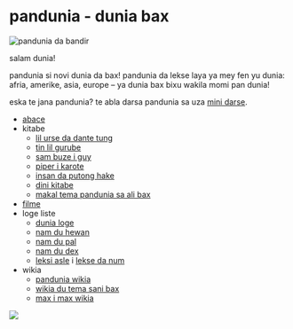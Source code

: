 pandunia - dunia bax
=====================

![](http://www.pandunia.info/bandir/bandir.png "pandunia da bandir")

salam dunia!

pandunia si novi dunia da bax! pandunia da lekse laya ya mey fen yu
dunia: afria, amerike, asia, europe – ya dunia bax bixu wakila momi
pan dunia!

eska te jana pandunia? te abla darsa pandunia sa uza [mini darse](mini_darse.html).


* [abace](abc.md)
* kitabe
  * [lil urse da dante tung](baru_dante.md)
  * [tin lil gurube](3_lil_gurube.md)
  * [sam buze i guy](3_buze_i_guy.md)
  * [piper i karote](piper_i_karot.md)
  * [insan da putong hake](putong_hake.md)
  * [dini kitabe](dini_kitabe.md)
  * [makal tema pandunia sa ali bax](makal_tema_pandunia.md)
* [filme](filme.md)
* loge liste
  * [dunia loge](lekse/dunia_loge.html)
  * [nam du hewan](lekse/hewan.html)
  * [nam du pal](lekse/pal.html)
  * [nam du dex](dex_nam.md)
  * [leksi asle](loge_asle.md) i [lekse da num](lekse_da_num.md)
* wikia
  * [pandunia wikia](https://pandunia.wikia.com/wiki/Pandunia_Wiki)
  * [wikia du tema sani bax](http://eo.sani-bax.wikia.com/wiki/Kategorio:Sani_bax)
  * [max i max wikia](http://eo.pandunia.wikia.com/wiki/Ali_pandunia_wikia)


![](http://www.pandunia.info/grafe/pandunia_ge_waterman.png)

